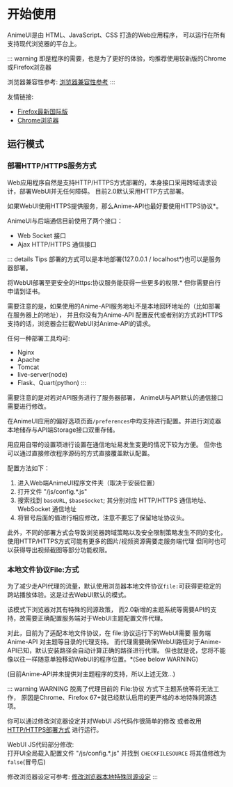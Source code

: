# 开始使用

AnimeUI是由 HTML、JavaScript、CSS 打造的Web应用程序，
可以运行在所有支持现代浏览器的平台上。

::: warning
即是程序的需要，也是为了更好的体验，均推荐使用较新版的Chrome或Firefox浏览器

浏览器兼容性参考: [浏览器兼容性参考](/features/index.html#browser-compatibility)
:::

友情链接:
- [Firefox最新国际版](https://www.mozilla.org/zh-CN/firefox/all/#product-desktop-release)
- [Chrome浏览器](https://www.google.cn/chrome/)


## 运行模式

### 部署HTTP/HTTPS服务方式

Web应用程序自然是支持HTTP/HTTPS方式部署的，本身接口采用跨域请求设计，部署WebUI并无任何障碍。
目前2.0默认采用HTTP方式部署。

如果WebUI使用HTTPS提供服务，那么Anime-API也最好要使用HTTPS协议*。

AnimeUI与后端通信目前使用了两个接口：

- Web Socket 接口
- Ajax HTTP/HTTPS 通信接口 

::: details Tips
部署的方式可以是本地部署(127.0.0.1 / localhost*)也可以是服务器部署。

将WebUI部署至更安全的Https:协议服务能获得一些更多的权限.* 但你需要自行申请到证书。

需要注意的是，如果使用的Anime-API服务地址不是本地回环地址的（比如部署在服务器上的地址），
并且你没有为Anime-API 配置反代或者别的方式的HTTPS支持的话，浏览器会拦截WebUI对Anime-API的请求。

任何一种部署工具均可:
- Nginx
- Apache
- Tomcat
- live-server(node)
- Flask、Quart(python)
:::

需要注意的是对若对API服务进行了服务器部署，
AnimeUI与API默认的通信接口需要进行修改。

在AnimeUI应用的偏好选项页面`/preferences`中均支持进行配置。并进行浏览器本地储存与API端Storage接口双重存储。

用应用自带的设置项进行设置在通信地址易发生变更的情况下较为方便。
但你也可以通过直接修改程序源码的方式直接覆盖默认配置。


配置方法如下：
1. 进入Web端AnimeUI程序文件夹（取决于安装位置）  
2. 打开文件 "/js/config.*.js"  
3. 搜索找到 `baseURL`, `$baseSocket`; 其分别对应 HTTP/HTTPS 通信地址、WebSocket 通信地址
4. 将冒号后面的值进行相应修改，注意不要忘了保留地址协议头。

此外，不同的部署方式会导致浏览器跨域策略以及安全限制策略发生不同的变化，
使用HTTP/HTTPS方式可能有更多的图片/视频资源需要走服务端代理
但同时也可以获得导出视频截图等部分功能权限。


### 本地文件协议File:方式

为了减少走API代理的流量，默认使用浏览器本地文件协议`file:`可获得更稳定的跨站播放体验。这是过去WebUI默认的模式。

该模式下浏览器对其有特殊的同源政策，
而2.0新增的主题系统等需要API的支持，故需要正确配置服务端对于WebUI主题配置文件代理。

对此，目前为了适配本地文件协议，在 file:协议运行下的WebUI需要 服务端Anime-API 对主题等目录的代理支持。
而代理需要确保WebUI路径对于Anime-API已知，默认安装路径会自动计算正确的路径进行代理。
但也就是说，您将不能像以往一样随意单独移动WebUI的程序位置。*(See below WARNING)

(目前Anime-API并未提供对主题程序的支持，所以上述无效...)

::: warning WARNING
脱离了代理目前的 File:协议 方式下主题系统等将无法工作，
原因是Chrome、Firefox 67+就已经默认启用的更严格的本地特殊同源选项。

你可以通过修改浏览器设定并对WebUI JS代码作很简单的修改 或者改用 [HTTP/HTTPS部署方式](#部署http-https服务方式) 进行运行。

WebUI JS代码部分修改:  
打开UI全局载入配置文件 "/js/config.*.js" 并找到 `CHECKFILESOURCE` 将其值修改为 `false`(冒号后)

修改浏览器设定可参考: [修改浏览器本地特殊同源设定](./helper.html#修改浏览器本地特殊同源设定)
:::
